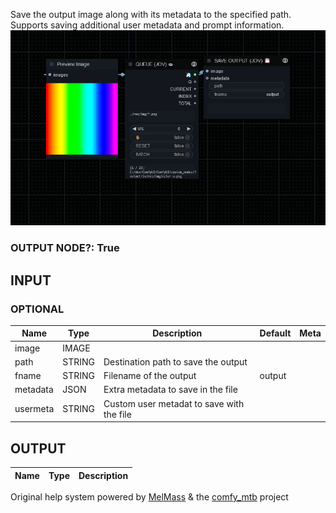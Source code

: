   
Save the output image along with its metadata to the specified path. Supports saving additional user metadata and prompt information.  
![SAVE OUTPUT](https://raw.githubusercontent.com/Amorano/Jovimetrix-examples/master/node/SAVE%20OUTPUT/SAVE%20OUTPUT.png)
### OUTPUT NODE?: True
INPUT
-----
### OPTIONAL
| Name | Type | Description | Default | Meta |
| --- | --- | --- | --- | --- |
| image | IMAGE |  |  |  |
| path | STRING | Destination path to save the output |  |  |
| fname | STRING | Filename of the output | output |  |
| metadata | JSON | Extra metadata to save in the file |  |  |
| usermeta | STRING | Custom user metadat to save with the file |  |  |
OUTPUT
------
| Name | Type | Description |
| --- | --- | --- |
Original help system powered by [MelMass](https://github.com/melMass) & the [comfy\_mtb](https://github.com/melMass/comfy_mtb) project